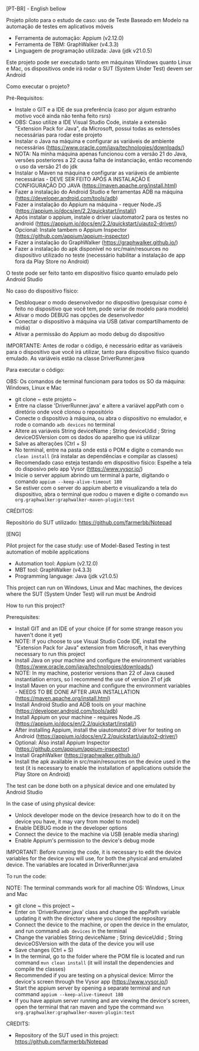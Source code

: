 [PT-BR] - English bellow

Projeto piloto para o estudo de caso: uso de Teste Baseado em Modelo na automação de testes em aplicativos móveis

- Ferramenta de automação: Appium (v2.12.0)
- Ferramenta de TBM: GraphWalker (v4.3.3)
- Linguagem de programação utilizada: Java (jdk v21.0.5)

Este projeto pode ser executado tanto em máquinas Windows quanto Linux e Mac, os dispositivos onde irá rodar o SUT (System Under Test) devem ser Android

Como executar o projeto?

Pré-Requisitos:

- Instale o GIT e a IDE de sua preferência (caso por algum estranho motivo você ainda não tenha feito rsrs)
- OBS: Caso utilize a IDE Visual Studio Code, instale a extensão "Extension Pack for Java", da Microsoft, possui todas as extensões necessárias para rodar este projeto 
- Instalar o Java na máquina e configurar as variáveis de ambiente necessárias (https://www.oracle.com/java/technologies/downloads/)
- NOTA: Na minha máquina apenas funcionou com a versão 21 do Java, versões posteriores a 22 causa falha de instanciação, então recomendo o uso da versão 21 do jdk
- Instalar o Maven na máquina e configurar as variáveis de ambiente necessárias - DEVE SER FEITO APÓS A INSTALAÇÃO E CONFIGURAÇÃO DO JAVA (https://maven.apache.org/install.html)
- Fazer a instalação do Android Studio e ferramentas ADB na máquina (https://developer.android.com/tools/adb)
- Fazer a instalação do Appium na máquina - requer Node.JS (https://appium.io/docs/en/2.2/quickstart/install/)
- Após instalar o appium, instale o driver uiautomator2 para os testes no android (https://appium.io/docs/en/2.2/quickstart/uiauto2-driver/)
- Opcional: Instale tambem o Appium Inspector (https://github.com/appium/appium-inspector)
- Fazer a instalação do GraphWalker (https://graphwalker.github.io/)
- Fazer a instalação do apk disponível no src/main/resources no dispositivo utilizado no teste (necessário habilitar a instalação de app fora da Play Store no Android)

O teste pode ser feito tanto em dispositivo físico quanto emulado pelo Android Studio

No caso do dispositivo físico:

- Desbloquear o modo desenvolvedor no dispositivo (pesquisar como é feito no dispositivo que você tem, pode variar de modelo para modelo)
- Ativar o modo DEBUG nas opções de desenvolvedor
- Conectar o dispositivo à máquina via USB (ativar compartilhamento de mídia)
- Ativar a permissão do Appium ao modo debug do dispositivo

IMPORTANTE: Antes de rodar o código, é necessário editar as variáveis para o dispositivo que você irá utilizar, tanto para dispositivo físico quando emulado. As variáveis estão na classe DriverRunner.java

Para executar o código:

OBS: Os comandos de terminal funcionam para todos os SO da máquina: Windows, Linux e Mac

- git clone ~ este projeto ~
- Entre na classe 'DriverRunner.java' e altere a variável appPath com o diretório onde você clonou o repositório
- Conecte o dispositivo à máquina, ou abra o dispositivo no emulador, e rode o comando `adb devices` no terminal
- Altere as variáveis String deviceName ; String deviceUdid ; String deviceOSVersion com os dados do aparelho que irá utilizar
- Salve as alterações (Ctrl + S)
- No terminal, entre na pasta onde está o POM e digite o comando `mvn clean install` (irá instalar as dependências e compilar as classes)
- Recomendado caso esteja testando em dispositivo físico: Espelhe a tela do disposivo pelo app Vysor (https://www.vysor.io/)
- Inicie o server appium abrindo um terminal à parte, digitando o comando `appium --keep-alive-timeout 180`
- Se estiver com o server do appium aberto e visualizando a tela do dispositivo, abra o terminal que rodou o maven e digite o comando `mvn org.graphwalker:graphwalker-maven-plugin:test`

CRÉDITOS:

Repositório do SUT utilizado: https://github.com/farmerbb/Notepad

[ENG]

Pilot project for the case study: use of Model-Based Testing in test automation of mobile applications 

- Automation tool: Appium (v2.12.0)
- MBT tool: GraphWalker (v4.3.3)
- Programming language: Java (jdk v21.0.5)

This project can run on Windows, Linux and Mac machines, the devices where the SUT (System Under Test) will run must be Android

How to run this project?

Prerequisites: 

- Install GIT and an IDE of your choice (if for some strange reason you haven't done it yet)
- NOTE: If you choose to use Visual Studio Code IDE, install the "Extension Pack for Java" extension from Microsoft, it has everything necessary to run this project
- Install Java on your machine and configure the environment variables (https://www.oracle.com/java/technologies/downloads/)
- NOTE: In my machine, posterior versions than 22 of Java caused instantiation errors, so I recommend the use of version 21 of jdk
- Install Maven on your machine and configure the environment variables - NEEDS TO BE DONE AFTER JAVA INSTALLATION (https://maven.apache.org/install.html)
- Install Android Studio and ADB tools on your machine (https://developer.android.com/tools/adb)
- Install Appium on your machine - requires Node.JS (https://appium.io/docs/en/2.2/quickstart/install/)
- After installing Appium, install the uiautomator2 driver for testing on Android (https://appium.io/docs/en/2.2/quickstart/uiauto2-driver/)
- Optional: Also install Appium Inspector (https://github.com/appium/appium-inspector)
- Install GraphWalker (https://graphwalker.github.io/)
- Install the apk available in src/main/resources on the device used in the test (it is necessary to enable the installation of applications outside the Play Store on Android)

The test can be done both on a physical device and one emulated by Android Studio 

In the case of using physical device: 

- Unlock developer mode on the device (research how to do it on the device you have, it may vary from model to model)
- Enable DEBUG mode in the developer options
- Connect the device to the machine via USB (enable media sharing)
- Enable Appium's permission to the device's debug mode

IMPORTANT: Before running the code, it is necessary to edit the device variables for the device you will use, for both the physical and emulated device. The variables are located in DriverRunner.java

To run the code: 

NOTE: The terminal commands work for all machine OS: Windows, Linux and Mac 

- git clone ~ this project ~
- Enter on 'DriverRunner.java' class and change the appPath variable updating it with the directory where you cloned the repository
- Connect the device to the machine, or open the device in the emulator, and run command `adb devices`  in the terminal
- Change the variables String deviceName ; String deviceUdid ; String deviceOSVersion with the data of the device you will use
- Save changes (Ctrl + S)
- In the terminal, go to the folder where the POM file is located and run command `mvn clean install` (it will install the dependencies and compile the classes)
- Recommended if you are testing on a physical device: Mirror the device's screen through the Vysor app (https://www.vysor.io/)
- Start the appium server by opening a separate terminal and run command `appium --keep-alive-timeout 180` 
- If you have appium server running and are viewing the device's screen, open the terminal that ran maven and type the command `mvn org.graphwalker:graphwalker-maven-plugin:test`

CREDITS:

- Repository of the SUT used in this project: https://github.com/farmerbb/Notepad
